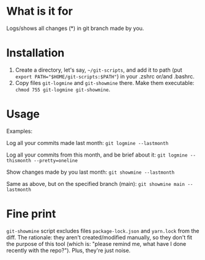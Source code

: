 # What is it for

Logs/shows all changes (*) in git branch made by you.

# Installation

1. Create a directory, let's say, `~/git-scripts`, and add it to path (put `export PATH="$HOME/git-scripts:$PATH"`) in
your .zshrc or/and .bashrc.
2. Copy files `git-logmine` and `git-showmine` there. Make them executable: `chmod 755 git-logmine git-showmine`.

# Usage

Examples:

Log all your commits made last month: `git logmine --lastmonth`

Log all your commits from this month, and be brief about it: `git logmine --thismonth --pretty=oneline`

Show changes made by you last month: `git showmine --lastmonth`

Same as above, but on the specified branch (main): `git showmine main --lastmonth`

# Fine print

`git-showmine` script excludes files `package-lock.json` and `yarn.lock` from the diff. The rationale: they aren't
created/modified manually, so they don't fit the purpose of this tool (which is: "please remind me, what have I done
recently with the repo?"). Plus, they're just noise.
